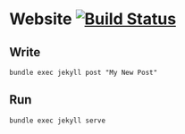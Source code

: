 # Website [![Build Status](https://travis-ci.com/github/Jdcobb/jdcobb.github.io.svg?branch=master)](https://travis-ci.com/github/Jdcobb/jdcobb.github.io)


## Write

```
bundle exec jekyll post "My New Post"
```

## Run

```
bundle exec jekyll serve
```
